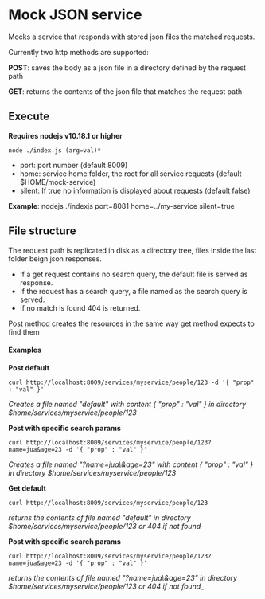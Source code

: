 # Mock JSON service

Mocks a service that responds with stored json files the matched requests.

Currently two http methods are supported:

**POST**: saves the body as a json file in a directory defined by the request path

**GET**: returns the contents of the json file that matches the request path


## Execute
 **Requires nodejs v10.18.1 or higher**

    node ./index.js (arg=val)*

- port: port number (default 8009)
- home: service home folder, the root for all service requests (default $HOME/mock-service)
- silent: If true no information is displayed about requests (default false)

**Example**: nodejs ./indexjs port=8081 home=../my-service silent=true

## File structure

The request path is replicated in disk as a directory tree, files inside the last folder beign json responses.

* If a get request contains no search query, the default file is served as response.
* If the request has a search query, a file named as the search query is served.
* If no match is found 404 is returned.

Post method creates the resources in the same way get method expects to find them

#### Examples

**Post default**

    curl http://localhost:8009/services/myservice/people/123 -d '{ "prop" : "val" }'


_Creates a file named "default" with content { "prop" : "val" } in directory $home/services/myservice/people/123_

**Post with specific search params**

    curl http://localhost:8009/services/myservice/people/123?name=jua&age=23 -d '{ "prop" : "val" }'


_Creates a file named "?name=jua\\&age=23" with content { "prop" : "val" } in directory $home/services/myservice/people/123_


**Get default**

    curl http://localhost:8009/services/myservice/people/123


_returns the contents of file named "default" in directory $home/services/myservice/people/123 or 404 if not found_

**Post with specific search params**

    curl http://localhost:8009/services/myservice/people/123?name=jua&age=23 -d '{ "prop" : "val" }'


_returns the contents of file named "?name=jua\\&age=23" in directory $home/services/myservice/people/123 or 404 if not found__





